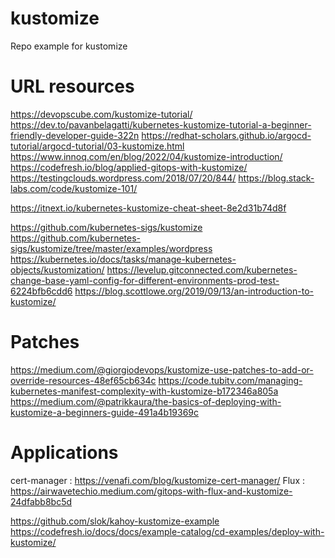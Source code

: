 # kustomize
Repo example for kustomize

# URL resources
https://devopscube.com/kustomize-tutorial/
https://dev.to/pavanbelagatti/kubernetes-kustomize-tutorial-a-beginner-friendly-developer-guide-322n
https://redhat-scholars.github.io/argocd-tutorial/argocd-tutorial/03-kustomize.html
https://www.innoq.com/en/blog/2022/04/kustomize-introduction/
https://codefresh.io/blog/applied-gitops-with-kustomize/
https://testingclouds.wordpress.com/2018/07/20/844/
https://blog.stack-labs.com/code/kustomize-101/

https://itnext.io/kubernetes-kustomize-cheat-sheet-8e2d31b74d8f

https://github.com/kubernetes-sigs/kustomize
https://github.com/kubernetes-sigs/kustomize/tree/master/examples/wordpress
https://kubernetes.io/docs/tasks/manage-kubernetes-objects/kustomization/
https://levelup.gitconnected.com/kubernetes-change-base-yaml-config-for-different-environments-prod-test-6224bfb6cdd6
https://blog.scottlowe.org/2019/09/13/an-introduction-to-kustomize/

# Patches
https://medium.com/@giorgiodevops/kustomize-use-patches-to-add-or-override-resources-48ef65cb634c
https://code.tubitv.com/managing-kubernetes-manifest-complexity-with-kustomize-b172346a805a
https://medium.com/@patrikkaura/the-basics-of-deploying-with-kustomize-a-beginners-guide-491a4b19369c


# Applications
cert-manager : https://venafi.com/blog/kustomize-cert-manager/
Flux : https://airwavetechio.medium.com/gitops-with-flux-and-kustomize-24dfabb8bc5d

https://github.com/slok/kahoy-kustomize-example
https://codefresh.io/docs/docs/example-catalog/cd-examples/deploy-with-kustomize/
